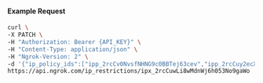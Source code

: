 <!-- Code generated for API Clients. DO NOT EDIT. -->

#### Example Request

```bash
curl \
-X PATCH \
-H "Authorization: Bearer {API_KEY}" \
-H "Content-Type: application/json" \
-H "Ngrok-Version: 2" \
-d '{"ip_policy_ids":["ipp_2rcCv0NvsfNHNG9c0BBTej63cev","ipp_2rcCuy2ecXMC4jiQ0Hb50bVoQIO"]}' \
https://api.ngrok.com/ip_restrictions/ipx_2rcCuwLi8wMdnWj6h053No9gaWo
```
